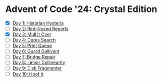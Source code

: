Advent of Code '24: Crystal Edition
===================================

- [X] [Day 1: Historian Hysteria][1]
- [ ] [Day 2: Red-Nosed Reports][2]
- [X] [Day 3: Mull It Over][3]
- [ ] [Day 4: Ceres Search][4]
- [ ] [Day 5: Print Queue][5]
- [ ] [Day 6: Guard Gallivant][6]
- [ ] [Day 7: Bridge Repair][7]
- [ ] [Day 8: Linear Collinearity][8]
- [ ] [Day 9: Disk Fragmenter][9]
- [ ] [Day 10: Hoof It][10]

[1]:  https://adventofcode.com/2024/day/1
[2]:  https://adventofcode.com/2024/day/2
[3]:  https://adventofcode.com/2024/day/3
[4]:  https://adventofcode.com/2024/day/4
[5]:  https://adventofcode.com/2024/day/5
[6]:  https://adventofcode.com/2024/day/6
[7]:  https://adventofcode.com/2024/day/7
[8]:  https://adventofcode.com/2024/day/8
[9]:  https://adventofcode.com/2024/day/9
[10]: https://adventofcode.com/2024/day/10
